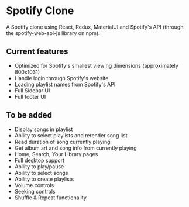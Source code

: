 # Spotify Clone
A Spotify clone using React, Redux, MaterialUI and Spotify's API (through the spotify-web-api-js library on npm).  

## Current features
* Optimized for Spotify's smallest viewing dimensions (approximately 800x1031)
* Handle login through Spotify's website
* Loading playlist names from Spotify's API
* Full Sidebar UI
* Full footer UI

## To be added
* Display songs in playlist
* Ability to select playlists and rerender song list
* Read duration of song currently playing
* Get album art and song info from currently playing
* Home, Search, Your Library pages
* Full desktop support
* Ability to play/pause
* Ability to select songs
* Ability to create playlists
* Volume controls
* Seeking controls
* Shuffle & Repeat functionality
